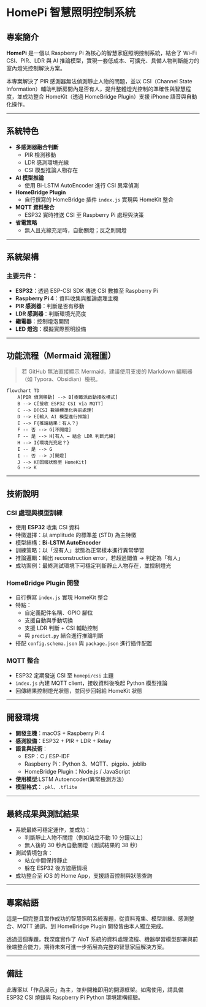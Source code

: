 # HomePi 智慧照明控制系統

## 專案簡介

**HomePi** 是一個以 Raspberry Pi 為核心的智慧家庭照明控制系統，結合了 Wi-Fi CSI、PIR、LDR 與 AI 推論模型，實現一套低成本、可擴充、具備人物判斷能力的室內燈光控制解決方案。

本專案解決了 PIR 感測器無法偵測靜止人物的問題，並以 CSI（Channel State Information）輔助判斷房間內是否有人，提升整體燈光控制的準確性與智慧程度，並成功整合 HomeKit（透過 HomeBridge Plugin）支援 iPhone 語音與自動化操作。

---

## 系統特色

- **多感測器融合判斷**
  - PIR 檢測移動
  - LDR 感測環境光線
  - CSI 模型推論人物存在
- **AI 模型推論**
  - 使用 Bi-LSTM AutoEncoder 進行 CSI 異常偵測
- **HomeBridge Plugin**
  - 自行撰寫的 HomeBridge 插件 `index.js` 實現與 HomeKit 整合
- **MQTT 資料整合**
  - ESP32 實時推送 CSI 至 Raspberry Pi 處理與決策
- **省電策略**
  - 無人且光線充足時，自動關燈；反之則開燈

---

## 系統架構

### 主要元件：

- **ESP32**：透過 ESP-CSI SDK 傳送 CSI 數據至 Raspberry Pi
- **Raspberry Pi 4**：資料收集與推論處理主機
- **PIR 感測器**：判斷是否有移動
- **LDR 感測器**：判斷環境光亮度
- **繼電器**：控制燈泡開關
- **LED 燈泡**：模擬實際照明設備

---

## 功能流程（Mermaid 流程圖）

> 若 GitHub 無法直接顯示 Mermaid，建議使用支援的 Markdown 編輯器（如 Typora、Obsidian）檢視。

```mermaid
flowchart TD
    A[PIR 偵測移動] --> B[樹莓派啟動接收模式]
    B --> C[接收 ESP32 CSI via MQTT]
    C --> D[CSI 數據標準化與前處理]
    D --> E[輸入 AI 模型進行推論]
    E --> F{推論結果：有人？}
    F -- 否 --> G[不開燈]
    F -- 是 --> H[有人 → 結合 LDR 判斷光線]
    H --> I{環境光充足？}
    I -- 是 --> G
    I -- 否 --> J[開燈]
    J --> K[回報狀態至 HomeKit]
    G --> K
```

---

## 技術說明

### CSI 處理與模型訓練

- 使用 **ESP32** 收集 CSI 資料
- 特徵選擇：以 amplitude 的標準差 (STD) 為主特徵
- 模型結構：**Bi-LSTM AutoEncoder**
- 訓練策略：以「沒有人」狀態為正常樣本進行異常學習
- 推論邏輯：輸出 reconstruction error，若超過閾值 → 判定為「有人」
- 成功案例：最終測試環境下可穩定判斷靜止人物存在，並控制燈光

### HomeBridge Plugin 開發

- 自行撰寫 `index.js` 實現 HomeKit 整合
- 特點：
  - 自定義配件名稱、GPIO 腳位
  - 支援自動與手動切換
  - 支援 LDR 判斷 + CSI 輔助控制
  - 與 `predict.py` 結合進行推論判斷
- 搭配 `config.schema.json` 與 `package.json` 進行插件配置

### MQTT 整合

- ESP32 定期發送 CSI 至 `homepi/csi` 主題
- `index.js` 內建 MQTT client，接收資料後喚起 Python 模型推論
- 回傳結果控制燈光狀態，並同步回報給 HomeKit 狀態

---

## 開發環境

- **開發主機**：macOS + Raspberry Pi 4
- **感測設備**：ESP32 + PIR + LDR + Relay
- **語言與技術**：
  - ESP：C / ESP-IDF
  - Raspberry Pi：Python 3、MQTT、pigpio、joblib
  - HomeBridge Plugin：Node.js / JavaScript
- **使用模型**:LSTM Autoencoder(異常檢測方法）
- **模型格式**：`.pkl、.tflite`

---

## 最終成果與測試結果

- 系統最終可穩定運作，並成功：
  - 判斷靜止人物不關燈（例如站立不動 10 分鐘以上）
  - 無人後約 30 秒內自動關燈（測試結果約 38 秒）
- 測試情境包含：
  - 站立中間保持靜止
  - 躲在 ESP32 後方遮蔽情境
- 成功整合至 iOS 的 Home App，支援語音控制與狀態查詢

---

## 專案結語

這是一個完整且實作成功的智慧照明系統專題，從資料蒐集、模型訓練、感測整合、MQTT 通訊、到 HomeBridge Plugin 開發皆由本人獨立完成。

透過這個專題，我深度實作了 AIoT 系統的資料處理流程、機器學習模型部署與前後端整合能力，期待未來可進一步拓展為完整的智慧家庭解決方案。

---

## 備註

此專案以「作品展示」為主，並非開箱即用的開源框架。如需使用，請具備 ESP32 CSI 燒錄與 Raspberry Pi Python 環境建構經驗。


